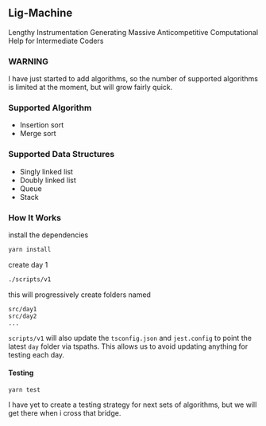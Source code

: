 ## Lig-Machine
Lengthy
Instrumentation
Generating
Massive
Anticompetitive
Computational
Help for
Intermediate
Coders

### WARNING
I have just started to add algorithms, so the number of supported algorithms is
limited at the moment, but will grow fairly quick.

### Supported Algorithm
* Insertion sort
* Merge sort

### Supported Data Structures
* Singly linked list
* Doubly linked list
* Queue
* Stack

### How It Works

install the dependencies

```bash
yarn install
```

create day 1
```bash
./scripts/v1
```

this will progressively create folders named

```
src/day1
src/day2
...
```

`scripts/v1` will also update the `tsconfig.json` and `jest.config` to point
the latest `day` folder via tspaths.  This allows us to avoid updating anything
for testing each day.

#### Testing
```
yarn test
```

I have yet to create a testing strategy for next sets of algorithms, but we
will get there when i cross that bridge.
